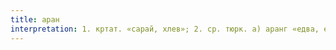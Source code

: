 ```yaml
---
title: аран
interpretation: 1. кртат. «сарай, хлев»; 2. ср. тюрк. а) аранг «едва, еле-еле, насилу»; б) ИЛМ Аранг; 3. ср. РПН уран
---
```

